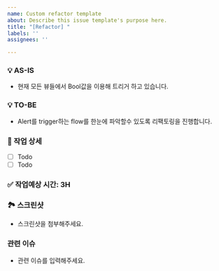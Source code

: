 ```yaml
---
name: Custom refactor template
about: Describe this issue template's purpose here.
title: "[Refactor] "
labels: ''
assignees: ''

---
```


### 💡 AS-IS
- 현재 모든 뷰들에서 Bool값을 이용해 트리거 하고 있습니다.

### 💡 TO-BE
- Alert를 trigger하는 flow를 한눈에 파악할수 있도록 리팩토링을 진행합니다.

### 📍 작업 상세
- [ ] Todo
- [ ] Todo

### ✅ 작업예상 시간: 3H

### 🏞 스크린샷
- 스크린샷을 첨부해주세요.

### 관련 이슈
- 관련 이슈를 입력해주세요.
